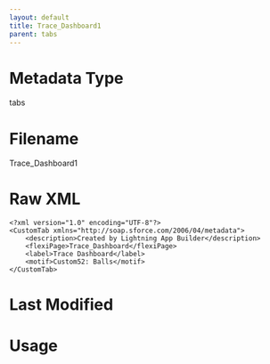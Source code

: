 ```yaml
---
layout: default
title: Trace_Dashboard1
parent: tabs
---
```

# Metadata Type
tabs


# Filename 
Trace_Dashboard1


# Raw XML
```
<?xml version="1.0" encoding="UTF-8"?>
<CustomTab xmlns="http://soap.sforce.com/2006/04/metadata">
    <description>Created by Lightning App Builder</description>
    <flexiPage>Trace_Dashboard</flexiPage>
    <label>Trace Dashboard</label>
    <motif>Custom52: Balls</motif>
</CustomTab>
```


# Last Modified


# Usage
